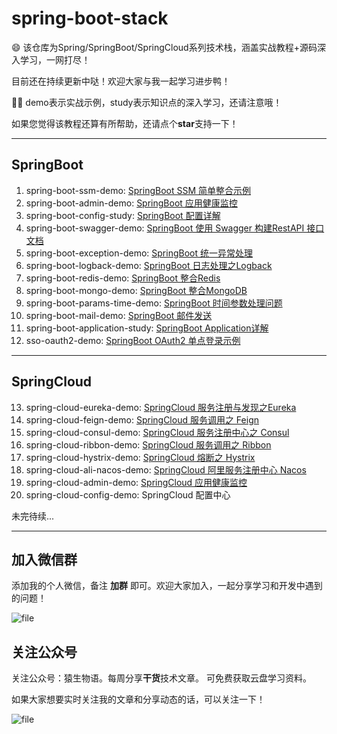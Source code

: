 # spring-boot-stack
:smile: 该仓库为Spring/SpringBoot/SpringCloud系列技术栈，涵盖实战教程+源码深入学习，一网打尽！

目前还在持续更新中哒！欢迎大家与我一起学习进步鸭！

:tipping_hand_man: demo表示实战示例，study表示知识点的深入学习，还请注意哦！

如果您觉得该教程还算有所帮助，还请点个**star**支持一下！



---

## SpringBoot

1. spring-boot-ssm-demo: [SpringBoot SSM 简单整合示例](http://www.eknown.cn/index.php/spring-boot/ssm-simple.html)
2. spring-boot-admin-demo: [SpringBoot 应用健康监控](http://www.eknown.cn/index.php/spring-boot/spring-boot-admin.html)
3. spring-boot-config-study: [SpringBoot 配置详解](http://www.eknown.cn/index.php/spring-boot/config.html)
4. spring-boot-swagger-demo: [SpringBoot 使用 Swagger 构建RestAPI 接口文档](http://www.eknown.cn/index.php/default/spring-boot-swagger.html)
5. spring-boot-exception-demo: [SpringBoot 统一异常处理](http://www.eknown.cn/index.php/spring-boot/exception-handler.html)
6. spring-boot-logback-demo: [SpringBoot 日志处理之Logback](http://www.eknown.cn/index.php/spring-boot/logback.html)
7. spring-boot-redis-demo: [SpringBoot 整合Redis](http://www.eknown.cn/index.php/spring-boot/spring-boot-redis.html)
8. spring-boot-mongo-demo: [SpringBoot 整合MongoDB](http://www.eknown.cn/index.php/spring-boot/spring-boot-mongodb.html)
9. spring-boot-params-time-demo: [SpringBoot 时间参数处理问题](http://www.eknown.cn/index.php/spring-boot/params-time.html)
10. spring-boot-mail-demo: [SpringBoot 邮件发送](http://www.eknown.cn/index.php/spring-boot/email.html)
11. spring-boot-application-study: [SpringBoot Application详解](http://www.eknown.cn/index.php/spring-boot/spring-boot-application.html)
12. sso-oauth2-demo: [SpringBoot OAuth2 单点登录示例](http://www.eknown.cn/index.php/spring-boot/oauth2-sso.html)

---

## SpringCloud

13. spring-cloud-eureka-demo: [SpringCloud 服务注册与发现之Eureka](http://www.eknown.cn/index.php/springcloud/eureka.html)
14. spring-cloud-feign-demo: [SpringCloud 服务调用之 Feign](http://www.eknown.cn/index.php/springcloud/feign.html)
15. spring-cloud-consul-demo: [SpringCloud 服务注册中心之 Consul](http://www.eknown.cn/index.php/springcloud/consul.html)
16. spring-cloud-ribbon-demo: [SpringCloud 服务调用之 Ribbon](http://www.eknown.cn/index.php/springcloud/ribbon.html)
17. spring-cloud-hystrix-demo: [SpringCloud 熔断之 Hystrix](http://www.eknown.cn/index.php/springcloud/hystrix.html)
18. spring-cloud-ali-nacos-demo: [SpringCloud 阿里服务注册中心 Nacos](http://www.eknown.cn/index.php/spring-boot/nacos.html)
19. spring-cloud-admin-demo: [SpringCloud 应用健康监控](http://www.eknown.cn/index.php/springcloud/admin.html)
20. spring-cloud-config-demo: SpringCloud 配置中心

未完待续...

---

## 加入微信群

添加我的个人微信，备注 **加群** 即可。欢迎大家加入，一起分享学习和开发中遇到的问题！

![file](http://zfh-public-blog.oss-cn-beijing.aliyuncs.com/image-1578375120717.png)



## 关注公众号

关注公众号：猿生物语。每周分享**干货**技术文章。
可免费获取云盘学习资料。

如果大家想要实时关注我的文章和分享动态的话，可以关注一下！

![file](http://zfh-public-blog.oss-cn-beijing.aliyuncs.com/image-1578371742220.png)








